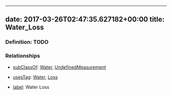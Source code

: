 
---
date: 2017-03-26T02:47:35.627182+00:00
title: Water_Loss
---
### Definition: TODO

### Relationships

* [subClassOf](http://www.w3.org/2000/01/rdf-schema#subClassOf): [Water](https://brickschema.org/schema/1.0/Brick#Water), [UndefinedMeasurement](https://brickschema.org/schema/1.0/Brick#UndefinedMeasurement)

* [usesTag](https://brickschema.org/schema/1.0/BrickFrame#usesTag): [Water](https://brickschema.org/schema/1.0/BrickTag#Water), [Loss](https://brickschema.org/schema/1.0/BrickTag#Loss)

* [label](http://www.w3.org/2000/01/rdf-schema#label): Water Loss
